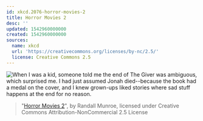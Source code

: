 ```yaml
---
id: xkcd.2076-horror-movies-2
title: Horror Movies 2
desc: ''
updated: 1542960000000
created: 1542960000000
sources:
  name: xkcd
  url: 'https://creativecommons.org/licenses/by-nc/2.5/'
  license: Creative Commons 2.5
---
```

![When I was a kid, someone told me the end of The Giver was ambiguous, which surprised me. I had just assumed Jonah died--because the book had a medal on the cover, and I knew grown-ups liked stories where sad stuff happens at the end for no reason.](https://imgs.xkcd.com/comics/horror_movies_2.png)
> "[Horror Movies 2](https://xkcd.com/2076/)", by Randall Munroe, licensed under Creative Commons Attribution-NonCommercial 2.5 License
